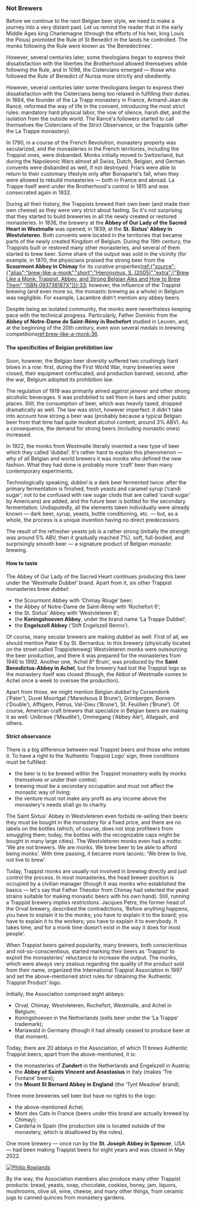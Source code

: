 ### Not Brewers

Before we continue to the next Belgian beer style, we need to make a journey into a very distant past. Let us remind the reader that in the early Middle Ages king Charlemagne (through the efforts of his heir, king Louis the Pious) promoted the Rule of St Benedict in the lands he controlled. The monks following the Rule were known as ‘the Benedectines’.

However, several centuries later, some theologians began to express their dissatisfaction with the liberties the Brotherhood allowed themselves while following the Rule, and in 1098, the Cistercians emerged — those who followed the Rule of Benedict of Nursia more strictly and obediently.

However, several centuries later some theologians began to express their dissatisfaction with the Cistercians being too relaxed in fulfilling their duties. In 1664, the founder of the La Trapp monastery in France, Armand-Jean de Rancé, reformed the way of life in the convent, introducing the most strict rules: mandatory hard physical labor, the vow of silence, harsh diet, and the isolation from the outside world. The Rancé's followers started to call themselves the Cistercians of the Strict Observance, or the Trappists (after the La Trappe monastery).

In 1790, in a course of the French Revolution, monastery property was secularized, and the monasteries in the French territories, including the Trappist ones, were disbanded. Monks initially moved to Switzerland, but during the Napoleonic Wars almost all Swiss, Dutch, Belgian, and German convents were disbanded as well, if not destroyed. Friars were able to return to their customary lifestyle only after Bonaparte's fall, when they were allowed to rebuild monasteries — both in France and abroad. La Trappe itself went under the Brotherhood's control in 1815 and was consecrated again in 1832.

During all their history, the Trappists brewed their own beer (and made their own cheese) as they were very strict about fasting. So it's not surprising that they started to build breweries in all the newly created or restored monasteries. In 1836, the brewery at the **Abbey of Our Lady of the Sacred Heart in Westmalle** was opened; in 1839, at the **St. Sixtus' Abbey in Westvleteren**. Both convents were located in the territories that became parts of the newly created Kingdom of Belgium. During the 19th century, the Trappists built or restored many other monasteries, and several of them started to brew beer. Some share of the output was sold in the vicinity (for example, in 1870, the physicians praised the strong beer from the **Scourmont Abbey in Chimay** for its curative properties)[ref:{"source":{"alias":"brew-like-a-monk","short":"Hieronymus, S. (2005)","extra":["Brew Like a Monk: Trappist, Abbey, and Strong Belgian Ales and How to Brew Them","ISBN 093738187X"]}}:33](); however, the influence of the Trappist brewing (and even more so, the monastic brewing as a whole) in Belgium was negligible. For example, Lacambre didn't mention any abbey beers.

Despite being an isolated community, the monks were nevertheless keeping pace with the technical progress. Particularly, Father Dominic from the **Abbey of Notre-Dame de Saint-Rémy in Rochefort** studied in Leuven, and, at the beginning of the 20th century, even won several medals in brewing competitions[ref:brew-like-a-monk:36]().

#### The specificities of Belgian prohibition law

Soon, however, the Belgian beer diversity suffered two crushingly hard blows in a row: first, during the First World War, many breweries were closed, their equipment confiscated, and production banned; second, after the war, Belgium adopted its prohibition law.

The regulation of 1919 was primarily aimed against *jenever* and other strong alcoholic beverages. It was prohibited to sell them in bars and other public places. Still, the consumption of beer, which was heavily taxed, dropped dramatically as well. The law was strict, however imperfect: it didn't take into account how strong a beer was (probably because a typical Belgian beer from that time had quite modest alcohol content, around 3% ABV). As a consequence, the demand for strong beers (including monastic ones) increased.

In 1922, the monks from Westmalle literally invented a new type of beer which they called ‘dubbel’. It's rather hard to explain this phenomenon — why of all Belgian and world brewers it was monks who defined the new fashion. What they had done is probably more ‘craft’ beer than many contemporary experiments.

Technologically speaking, *dubbel* is a dark beer fermented twice: after the primary fermentation is finished, fresh yeasts and caramel syrup (‘candi sugar’; not to be confused with raw sugar clods that are called ‘candi sugar’ by Americans) are added, and the future beer is bottled for the secondary fermentation. Undisputedly, all the elements taken individually were already known — dark beer, syrup, yeasts, bottle conditioning, etc. — but, as a whole, the process is a unique invention having no direct predecessors.

The result of the refresher yeasts job is a rather strong (initially the strength was around 5% ABV, then it gradually reached 7%), soft, full-bodied, and surprisingly smooth beer — a signature product of Belgian monastic brewing.

#### How to taste

The Abbey of Our Lady of the Sacred Heart continues producing this beer under the ‘Westmalle Dubbel’ brand. Apart from it, six other Trappist monasteries brew *dubbel*:

  * the Scourmont Abbey with ‘Chimay Rouge’ beer;
  * the Abbey of Notre-Dame de Saint-Rémy with ‘Rochefort 6’;
  * the St. Sixtus' Abbey with ‘Westvleteren 8’;
  * the **Koningshoeven Abbey**, under the brand name ‘La Trappe Dubbel’;
  * the **Engelszell Abbey** (‘Stift Engelszell Benno’).

Of course, many secular brewers are making *dubbel* as well. First of all, we should mention Pater 6 by St. Bernardus: to this brewery (physically located on the street called Trappistenweg) Westvleteren monks were outsourcing the beer production, and there it was prepared for the monasteries from 1946 to 1992. Another one, ‘Achel 8° Bruin’, was produced by the **Saint Benedictus-Abbey in Achel**, but the brewery had lost the Trappist logo as the monastery itself was closed (though, the Abbot of Westmalle comes to Achel once a week to oversee the production).

Apart from those, we might mention Belgian *dubbel* by Corsendonk (‘Pater’), Duvel Moortgat (‘Maredsous 8 Brune’), Grimbergen, Bornem (‘Double’), Affligem, Petrus, Val-Dieu (‘Brune’), St. Feuillien (‘Brune’). Of course, American craft brewers that specialize in Belgian beers are making it as well: Unibroue (‘Maudite’), Ommegang (‘Abbey Ale’), Allagash, and others.

#### Strict observance

There is a big difference between real Trappist beers and those who imitate it. To have a right to the ‘Authentic Trappist Logo’ sign, three conditions must be fulfilled:

  * the beer is to be brewed within the Trappist monastery walls by monks themselves or under their control;
  * brewing must be a secondary occupation and must not affect the monastic way of living;
  * the venture must not make any profit as any income above the monastery's needs shall go to charity.

The Saint Sixtus' Abbey in Westvleteren even forbids re-selling their beers: they must be bought in the monastery for a fixed price, and there are no labels on the bottles (which, of course, does not stop profiteers from smuggling them; today, the bottles with the recognizable caps might be bought in many large cities). The Westvleteren monks even had a motto: ‘We are not brewers. We are monks. We brew beer to be able to afford being monks’. With time passing, it became more laconic: ‘We brew to live, not live to brew’.

Today, Trappist monks are usually not involved in brewing directly and just control the process. In most monasteries, the head brewer position is occupied by a civilian manager (though it was monks who established the basics — let's say that Father Theodor from Chimay had selected the yeast strains suitable for making monastic beers with his own hand). Still, running a Trappist brewery *implies restrictions*. Jacques Petre, the former head of the Orval brewery, described the contradictions, ‘Before anything happens, you have to explain it to the monks; you have to explain it to the board; you have to explain it to the workers; you have to explain it to everybody. It takes time, and for a monk time doesn’t exist in the way it does for most people’.

When Trappist beers gained popularity, many brewers, both conscientious and not-so-conscientious, started marking their beers as ‘Trappist’ to exploit the monasteries' reluctance to increase the output. The monks, which were always very zealous regarding the quality of the product sold from their name, organized the International Trappist Association in 1997 and set the above-mentioned strict rules for obtaining the ‘Authentic Trappist Product’ logo.

Initially, the Association comprised eight abbeys: 
  * Orval, Chimay, Westvleteren, Rochefort, Westmalle, and Achel in Belgium;
  * Koningshoeven in the Netherlands (sells beer under the ‘La Trappe’ trademark);
  * Mariawald in Germany (though it had already ceased to produce beer at that moment). 

Today, there are 20 abbeys in the Association, of which 11 brews Authentic Trappist beers; apart from the above-mentioned, it is:
  * the monasteries of **Zundert** in the Netherlands and Engelszell in Austria;
  * the **Abbey of Saints Vincent and Anastasius** in Italy (makes ‘Tre Fontane’ beers);
  * the **Mount St Bernard Abbey in England** (the ‘Tynt Meadow’ brand).

Three more breweries sell beer but have no rights to the logo: 
  * the above-mentioned Achel;
  * Mont des Cats in France (beers under this brand are actually brewed by Chimay);
  * Cardeña in Spain (the production site is located outside of the monastery, which is disallowed by the rules).
  
One more brewery — once run by the **St. Joseph Abbey in Spencer**, USA — had been making Trappist beers for eight years and was closed in May 2022.

[![Philip Rowlands](/img/trappist-beers.jpg "11 Trappist beers. The orange-capped bottle with no label is Westvleteren XII")](https://commons.wikimedia.org/wiki/File:Trappist_Beer_2015-08-15.jpg)

By the way, the Association members also produce many other Trappist products: bread, yeasts, soap, chocolate, cookies, honey, jam, liquors, mushrooms, olive oil, wine, cheese, and many other things, from ceramic jugs to canned quinces from monastery gardens.